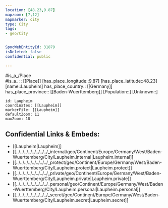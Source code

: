 ```yaml
---
location: [48.23,9.87] 
mapzoom: [7,12] 
mapmarker: city 
type: City
tags:
- geo/City


SpocWebEntityId: 31879
isDeleted: false
confidential: public

---
```

#is_a_/Place  
#is_a_ :: [[Place]] 
[has_place_longitude::9.87] 
[has_place_latitude::48.23] 
[name::Laupheim] 
has_place_country:: [[Germany]]  
has_place_province:: [[Baden-Wuerttemberg]] 
[Population::] 
[Unknown::] 


```leaflet
id: Laupheim
coordinates: [[Laupheim]] 
markerFile: [[Laupheim]] 
defaultZoom: 11 
maxZoom: 18
```


## Confidential Links & Embeds: 
- [[Laupheim|Laupheim]]  
- [[../../../../../../../../_internal/geo/Continent/Europe/Germany/West/Baden-Wuerttemberg/City/Laupheim.internal|Laupheim.internal]] 
- [[../../../../../../../../_protect/geo/Continent/Europe/Germany/West/Baden-Wuerttemberg/City/Laupheim.protect|Laupheim.protect]] 
- [[../../../../../../../../_private/geo/Continent/Europe/Germany/West/Baden-Wuerttemberg/City/Laupheim.private|Laupheim.private]] 
- [[../../../../../../../../_personal/geo/Continent/Europe/Germany/West/Baden-Wuerttemberg/City/Laupheim.personal|Laupheim.personal]] 
- [[../../../../../../../../_secret/geo/Continent/Europe/Germany/West/Baden-Wuerttemberg/City/Laupheim.secret|Laupheim.secret]] 
